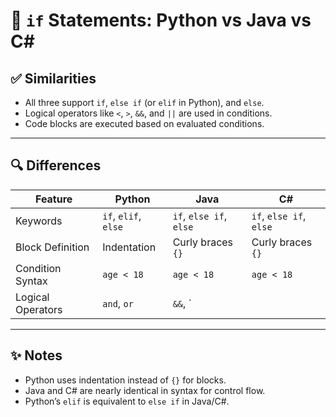 # 🧠 `if` Statements: Python vs Java vs C#

## ✅ Similarities
- All three support `if`, `else if` (or `elif` in Python), and `else`.
- Logical operators like `<`, `>`, `&&`, and `||` are used in conditions.
- Code blocks are executed based on evaluated conditions.

---

## 🔍 Differences

| Feature                 | Python                     | Java                              | C#                               |
|------------------------|-----------------------------|-----------------------------------|----------------------------------|
| Keywords               | `if`, `elif`, `else`        | `if`, `else if`, `else`          | `if`, `else if`, `else`         |
| Block Definition       | Indentation                 | Curly braces `{}`                | Curly braces `{}`               |
| Condition Syntax       | `age < 18`                  | `age < 18`                        | `age < 18`                      |
| Logical Operators      | `and`, `or`                 | `&&`, `||`                        | `&&`, `||`                      |

---

## ✨ Notes
- Python uses indentation instead of `{}` for blocks.
- Java and C# are nearly identical in syntax for control flow.
- Python’s `elif` is equivalent to `else if` in Java/C#.
